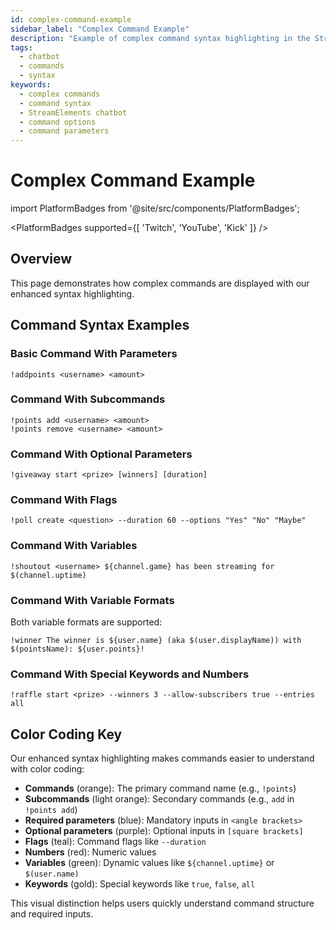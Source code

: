 ```yaml
---
id: complex-command-example
sidebar_label: "Complex Command Example"
description: "Example of complex command syntax highlighting in the StreamElements chatbot documentation"
tags:
  - chatbot
  - commands
  - syntax
keywords:
  - complex commands
  - command syntax
  - StreamElements chatbot
  - command options
  - command parameters
---
```


# Complex Command Example

import PlatformBadges from '@site/src/components/PlatformBadges';

<PlatformBadges supported={[ 'Twitch', 'YouTube', 'Kick' ]} />

## Overview

This page demonstrates how complex commands are displayed with our enhanced syntax highlighting.

## Command Syntax Examples

### Basic Command With Parameters

```streamelements
!addpoints <username> <amount>
```

### Command With Subcommands

```streamelements
!points add <username> <amount>
!points remove <username> <amount>
```

### Command With Optional Parameters

```streamelements
!giveaway start <prize> [winners] [duration]
```

### Command With Flags

```streamelements
!poll create <question> --duration 60 --options "Yes" "No" "Maybe"
```

### Command With Variables

```streamelements
!shoutout <username> ${channel.game} has been streaming for $(channel.uptime)
```

### Command With Variable Formats

Both variable formats are supported:

```streamelements
!winner The winner is ${user.name} (aka $(user.displayName)) with $(pointsName): ${user.points}!
```

### Command With Special Keywords and Numbers

```streamelements
!raffle start <prize> --winners 3 --allow-subscribers true --entries all
```

## Color Coding Key

Our enhanced syntax highlighting makes commands easier to understand with color coding:

- **Commands** (orange): The primary command name (e.g., `!points`)
- **Subcommands** (light orange): Secondary commands (e.g., `add` in `!points add`)
- **Required parameters** (blue): Mandatory inputs in `<angle brackets>`
- **Optional parameters** (purple): Optional inputs in `[square brackets]`
- **Flags** (teal): Command flags like `--duration`
- **Numbers** (red): Numeric values
- **Variables** (green): Dynamic values like `${channel.uptime}` or `$(user.name)`
- **Keywords** (gold): Special keywords like `true`, `false`, `all`

This visual distinction helps users quickly understand command structure and required inputs. 
